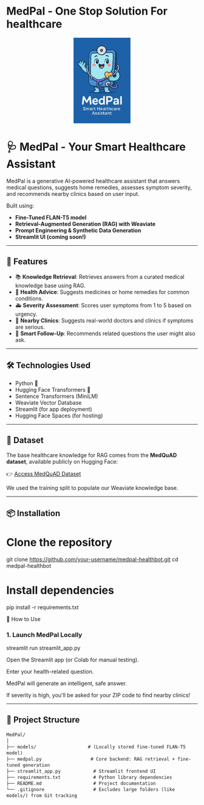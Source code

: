 # MedPal - One Stop Solution For healthcare
<p align="center">
  <img src="https://github.com/Anshi-Khandelwal/MedPal/blob/main/MedPal%20logo.png" alt="MedPal Logo" width="150"/>
</p>

# 🩺 MedPal - Your Smart Healthcare Assistant

MedPal is a generative AI-powered healthcare assistant that answers medical questions, suggests home remedies, assesses symptom severity, and recommends nearby clinics based on user input.

Built using:
- **Fine-Tuned FLAN-T5 model**
- **Retrieval-Augmented Generation (RAG) with Weaviate**
- **Prompt Engineering & Synthetic Data Generation**
- **Streamlit UI (coming soon!)**

---

## 🚀 Features

- 📚 **Knowledge Retrieval**: Retrieves answers from a curated medical knowledge base using RAG.
- 💊 **Health Advice**: Suggests medicines or home remedies for common conditions.
- 🚑 **Severity Assessment**: Scores user symptoms from 1 to 5 based on urgency.
- 🏥 **Nearby Clinics**: Suggests real-world doctors and clinics if symptoms are serious.
- 🔁 **Smart Follow-Up**: Recommends related questions the user might also ask.

---

## 🛠️ Technologies Used

- Python 🐍
- Hugging Face Transformers 🤗
- Sentence Transformers (MiniLM)
- Weaviate Vector Database
- Streamlit (for app deployment)
- Hugging Face Spaces (for hosting)

---
## 📂 Dataset

The base healthcare knowledge for RAG comes from the **MedQuAD dataset**, available publicly on Hugging Face:

👉 [Access MedQuAD Dataset](https://huggingface.co/datasets/lavita/MedQuAD/viewer?views%5B%5D=train)

We used the training split to populate our Weaviate knowledge base.

---

## 📦 Installation

# Clone the repository
git clone https://github.com/your-username/medpal-healthbot.git
cd medpal-healthbot

# Install dependencies
pip install -r requirements.txt

🎯 How to Use
### 1. Launch MedPal Locally

streamlit run streamlit_app.py

Open the Streamlit app (or Colab for manual testing).

Enter your health-related question.

MedPal will generate an intelligent, safe answer.

If severity is high, you'll be asked for your ZIP code to find nearby clinics!

---
## 📂 Project Structure

```plaintext
MedPal/
│
├── models/                   # (Locally stored fine-tuned FLAN-T5 model)
├── medpal.py                  # Core backend: RAG retrieval + fine-tuned generation
├── streamlit_app.py            # Streamlit frontend UI
├── requirements.txt            # Python library dependencies
├── README.md                   # Project documentation
└── .gitignore                  # Excludes large folders (like models/) from Git tracking
